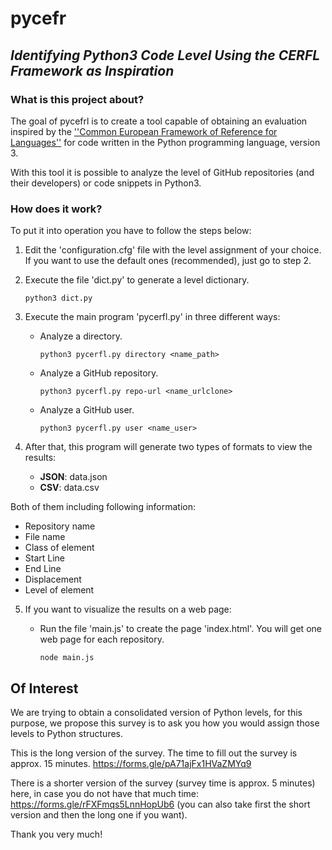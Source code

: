 # **pycefr**
## *Identifying Python3 Code Level Using the CERFL Framework as Inspiration*

### What is this project about?
The goal of pycefrl is to create a tool capable of obtaining an evaluation inspired by the [''Common European Framework of Reference for Languages''](https://en.wikipedia.org/wiki/Common_European_Framework_of_Reference_for_Languages) for code written in the Python programming language, version 3.

With this tool it is possible to analyze the level of GitHub repositories (and their developers) or code snippets in Python3.



### How does it work?

To put it into operation you have to follow the steps below:
1. Edit the 'configuration.cfg' file with the level assignment of your choice. If you want to use the default ones (recommended), just go to step 2.
2. Execute the file 'dict.py' to generate a level dictionary.
   ```
   python3 dict.py
   ```
3. Execute the main program 'pycerfl.py' in three different ways:

    * Analyze a directory.
      ```
      python3 pycerfl.py directory <name_path>
      ```
    * Analyze a GitHub repository.
      ```
      python3 pycerfl.py repo-url <name_urlclone>
      ```
    * Analyze a GitHub user.
      ```
      python3 pycerfl.py user <name_user>
      ```
4. After that, this program will generate two types of formats to view the results:
    * **JSON**: data.json
    * **CSV**: data.csv

  Both of them including following information:
  * Repository name
  * File name
  * Class of element
  * Start Line
  * End Line
  * Displacement
  * Level of element


5. If you want to visualize the results on a web page:

    * Run the file 'main.js' to create the page 'index.html'. You will get one web page for each repository.
      ```
      node main.js
      ```


## Of Interest

We are trying to obtain a consolidated version of Python levels, for this purpose, we propose this survey is to ask you how you would assign those levels to Python structures.

This is the long version of the survey. The time to fill out the survey is approx. 15 minutes. https://forms.gle/pA71ajFx1HVaZMYq9

There is a shorter version of the survey (survey time is approx. 5 minutes) here, in case you do not have that much time: https://forms.gle/rFXFmqs5LnnHopUb6 (you can also take first the short version and then the long one if you want).

Thank you very much!
